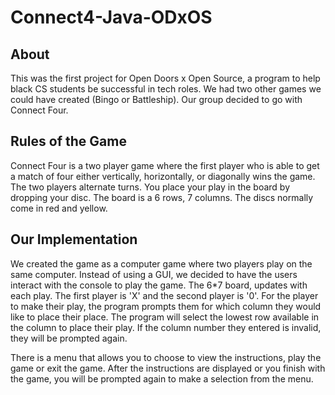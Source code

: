 # Connect4-Java-ODxOS
## About
This was the first project for Open Doors x Open Source, a program to help black CS students be successful in tech roles. We had two other games we could have created (Bingo or Battleship). Our group decided to go with Connect Four.

## Rules of the Game
Connect Four is a two player game where the first player who is able to get a match of four either vertically, horizontally, or diagonally wins the game. The two players alternate turns. You place your play in the board by dropping your disc. The board is a 6 rows, 7 columns. The discs normally come in red and yellow. 

## Our Implementation
We created the game as a computer game where two players play on the same computer. Instead of using a GUI, we decided to have the users interact with the console to play the game.  The 6*7 board, updates with each play. The first player is 'X' and the second player is '0'. For the player to make their play, the program prompts them for which column they would like to place their place. The program will select the lowest row available in the column to place their play.  If the column number they entered is invalid, they will be prompted again. 

There is a menu that allows you to choose to view the instructions, play the game or exit the game. After the instructions are displayed or you finish with the game, you will be prompted again to make a selection from the menu.
